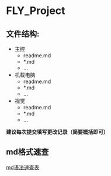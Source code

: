 # FLY_Project
## 文件结构:
- 主控
  - readme.md
  - *.md
  - ...
- 机载电脑
  - readme.md
  - *.md
  - ...
- 视觉
  - readme.md
  - *.md
  - ...

**建议每次提交填写更改记录（简要概括即可）**

## md格式速查
[md语法速查表](https://markdown.com.cn/cheat-sheet.html#%E5%9F%BA%E6%9C%AC%E8%AF%AD%E6%B3%95)
